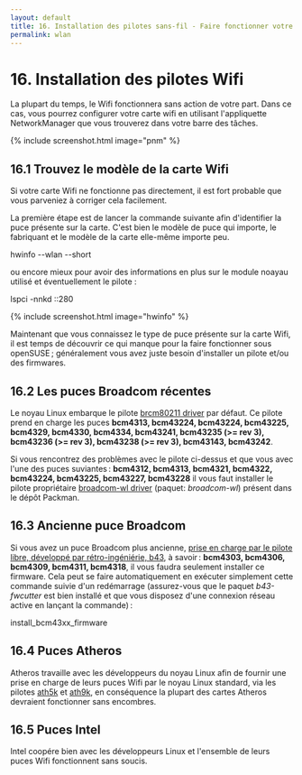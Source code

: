 ```yaml
---
layout: default
title: 16. Installation des pilotes sans-fil - Faire fonctionner votre matériel Wifi Broadcom, Ralink, etc.
permalink: wlan
---
```


# 16. Installation des pilotes Wifi

La plupart du temps, le Wifi fonctionnera sans action de votre part. Dans ce cas, vous pourrez configurer votre carte wifi en utilisant l'appliquette NetworkManager que vous trouverez dans votre barre des tâches.

{% include screenshot.html image="pnm" %}

## 16.1 Trouvez le modèle de la carte Wifi

Si votre carte Wifi ne fonctionne pas directement, il est fort probable que vous parveniez à corriger cela facilement.

La première étape est de lancer la commande suivante afin d'identifier la puce présente sur la carte. C'est bien le modèle de puce qui importe, le fabriquant et le modèle de la carte elle-même importe peu.

<div class="clroot">hwinfo --wlan --short</div><p></p>

ou encore mieux pour avoir des informations en plus sur le module noayau utilisé et éventuellement le pilote :

<div class="clroot">lspci -nnkd ::280</div><p></p>

{% include screenshot.html image="hwinfo" %}

Maintenant que vous connaissez le type de puce présente sur la carte Wifi, il est temps de découvrir ce qui manque pour la faire fonctionner sous openSUSE ; généralement vous avez juste besoin d'installer un pilote et/ou des firmwares.

## 16.2 Les puces Broadcom récentes

Le noyau Linux embarque le pilote [brcm80211 driver](http://linuxwireless.org/en/users/Drivers/brcm80211) par défaut. Ce pilote prend en charge les puces **bcm4313, bcm43224, bcm43224, bcm43225, bcm4329, bcm4330, bcm4334, bcm43241, bcm43235 (>= rev 3), bcm43236 (>= rev 3), bcm43238 (>= rev 3), bcm43143, bcm43242**.

Si vous rencontrez des problèmes avec le pilote ci-dessus et que vous avec l'une des puces suviantes : **bcm4312, bcm4313, bcm4321, bcm4322, bcm43224, bcm43225, bcm43227, bcm43228** il vous faut installer le pilote propriétaire [broadcom-wl driver](https://www.broadcom.com/support/802.11) (paquet: *broadcom-wl*) présent dans le dépôt Packman.

## 16.3 Ancienne puce Broadcom

Si vous avez un puce Broadcom plus ancienne, [prise en charge par le pilote libre, développé par rétro-ingéniérie, b43](http://linuxwireless.org/en/users/Drivers/b43#Supported_chip_types), à savoir : **bcm4303, bcm4306, bcm4309, bcm4311, bcm4318**, il vous faudra seulement installer ce firmware. Cela peut se faire automatiquement en exécuter simplement cette commande suivie d'un redémarrage (assurez-vous que le paquet *b43-fwcutter* est bien installé et que vous disposez d'une connexion réseau active en lançant la commande) :

<div class="clroot">install_bcm43xx_firmware</div>

## 16.4 Puces Atheros

Atheros travaille avec les développeurs du noyau Linux afin de fournir une prise en charge de leurs puces Wifi par le noyau Linux standard, via les pilotes [ath5k](http://linuxwireless.org/en/users/Drivers/ath5k#supported_chips) et [ath9k](http://linuxwireless.org/en/users/Drivers/ath9k#supported_chipsets), en conséquence la plupart des cartes Atheros devraient fonctionner sans encombres.

## 16.5 Puces Intel

Intel coopére bien avec les développeurs Linux et l'ensemble de leurs puces Wifi fonctionnent sans soucis.
